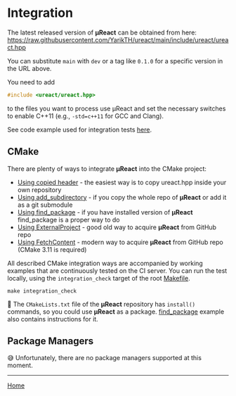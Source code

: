 # Integration

<!--
TODO use https://github.com/nlohmann/json#integration
as a reference
-->

The latest released version of **µReact** can be obtained from here: https://raw.githubusercontent.com/YarikTH/ureact/main/include/ureact/ureact.hpp

You can substitute ```main``` with ```dev``` or a tag like ```0.1.0``` for a specific version in the URL above.

You need to add

```cpp
#include <ureact/ureact.hpp>
```

to the files you want to process use µReact and set the necessary switches to enable C++11 (e.g., `-std=c++11` for GCC and Clang).

See code example used for integration tests [here](../../support/integration_generation/test.cpp).

## CMake

There are plenty of ways to integrate **µReact** into the CMake project:

* [Using copied header](cmake_copied_header/) - the easiest way is to copy ureact.hpp inside your own repository
* [Using add_subdirectory](cmake_subdirectory/) - if you copy the whole repo of **µReact** or add it as a git submodule
* [Using find_package](cmake_find_package/) - if you have installed version of **µReact** find_package is a proper way to do
* [Using ExternalProject](cmake_external_project/) - good old way to acquire **µReact** from GitHub repo
* [Using FetchContent](cmake_fetch_content/) - modern way to acquire **µReact** from GitHub repo (CMake 3.11 is required)

All described CMake integration ways are accompanied by working examples that
are continuously tested on the CI server. You can run the test locally, using
the `integration_check` target of the root [Makefile](../../Makefile).

```console
make integration_check
```

📝 The ```CMakeLists.txt``` file of the **µReact** repository has ```install()```
commands, so you could use **µReact** as a package.
[find_package](cmake_find_package/readme.md#install-ureact-locally) example also
contains instructions for it.

## Package Managers

😅 Unfortunately, there are no package managers supported at this moment.

---------------

[Home](../../doc/readme.md#reference)
